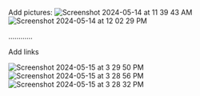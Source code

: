 
Add pictures: 
![Screenshot 2024-05-14 at 11 39 43 AM](https://github.com/jserranos09/HTML-CSS/assets/64979937/2dd5eb47-d335-4cbb-8d7b-2204487e27b8)
![Screenshot 2024-05-14 at 12 02 29 PM](https://github.com/jserranos09/HTML-CSS/assets/64979937/9f6eaeca-990a-4145-ba08-adad7049f528)

............

Add links

![Screenshot 2024-05-15 at 3 29 50 PM](https://github.com/jserranos09/HTML-CSS/assets/64979937/e58e3948-7057-400c-a28a-307f27d9c6dc)
![Screenshot 2024-05-15 at 3 28 56 PM](https://github.com/jserranos09/HTML-CSS/assets/64979937/6f880982-b563-47d4-a065-97c2488cd57a)
![Screenshot 2024-05-15 at 3 28 32 PM](https://github.com/jserranos09/HTML-CSS/assets/64979937/53d61714-34e5-4d6e-ad55-c3a6c7cf8838)
